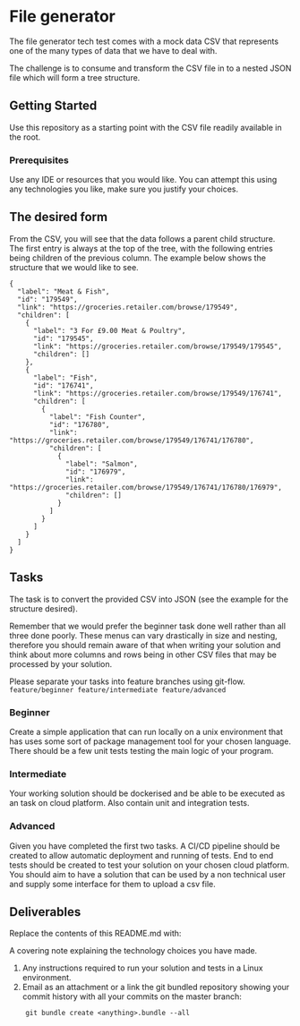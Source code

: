 # File generator

The file generator tech test comes with a mock data CSV that represents one of the many types of data that we have to deal with.

The challenge is to consume and transform the CSV file in to a nested JSON file which will form a tree structure.

## Getting Started

Use this repository as a starting point with the CSV file readily available in the root.

### Prerequisites

Use any IDE or resources that you would like. You can attempt this using any technologies you like, make sure you justify your choices.

## The desired form

From the CSV, you will see that the data follows a parent child structure. The first entry is always at the top of the tree, with the following entries being children of the previous column. The example below shows the structure that we would like to see.

```
{
  "label": "Meat & Fish",
  "id": "179549",
  "link": "https://groceries.retailer.com/browse/179549",
  "children": [
    {
      "label": "3 For £9.00 Meat & Poultry",
      "id": "179545",
      "link": "https://groceries.retailer.com/browse/179549/179545",
      "children": []
    },
    {
      "label": "Fish",
      "id": "176741",
      "link": "https://groceries.retailer.com/browse/179549/176741",
      "children": [
        {
          "label": "Fish Counter",
          "id": "176780",
          "link": "https://groceries.retailer.com/browse/179549/176741/176780",
          "children": [
            {
              "label": "Salmon",
              "id": "176979",
              "link": "https://groceries.retailer.com/browse/179549/176741/176780/176979",
              "children": []
            }
          ]
        }
      ]
    }
  ]
}
```
## Tasks
The task is to convert the provided CSV into JSON (see the example for the structure desired).

Remember that we would prefer the beginner task done well rather than all three done poorly. These menus can vary drastically in size and nesting, therefore you should remain aware of that when writing your solution and think about more columns and rows being in other CSV files that may be processed by your solution.

Please separate your tasks into feature branches using git-flow. `feature/beginner feature/intermediate feature/advanced`

### Beginner
Create a simple application that can run locally on a unix environment that has uses some sort of package management tool for your chosen language. There should be a few unit tests testing the main logic of your program.

### Intermediate
Your working solution should be dockerised and be able to be executed as an task on cloud platform. Also contain unit and integration tests.

### Advanced
Given you have completed the first two tasks. A CI/CD pipeline should be created to allow automatic deployment and running of tests. End to end tests should be created to test your solution on your chosen cloud platform. You should aim to have a solution that can be used by a non technical user and supply some interface for them to upload a csv file. 


## Deliverables

Replace the contents of this README.md with:

A covering note explaining the technology choices you have made.

1. Any instructions required to run your solution and tests in a Linux environment.
2. Email as an attachment or a link the git bundled repository showing your commit history with all your commits on the master branch:

```
    git bundle create <anything>.bundle --all
```
